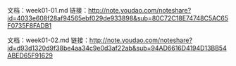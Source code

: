 文档：week01-01.md
链接：http://note.youdao.com/noteshare?id=4033e608f28af94565ebf029de933898&sub=80C72C18E74748C5AC65F0735F8FADB1

文档：week01-02.md
链接：http://note.youdao.com/noteshare?id=d93d1320d9f38be4aa34c9e0d3af22ab&sub=94AD6616D4194D13BB54ABED65F91629